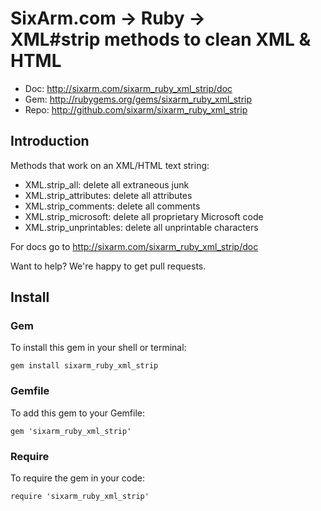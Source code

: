 # SixArm.com → Ruby → <br> XML#strip methods to clean XML & HTML

* Doc: <http://sixarm.com/sixarm_ruby_xml_strip/doc>
* Gem: <http://rubygems.org/gems/sixarm_ruby_xml_strip>
* Repo: <http://github.com/sixarm/sixarm_ruby_xml_strip>
<!--header-shut-->


## Introduction

Methods that work on an XML/HTML text string:

  * XML.strip_all: delete all extraneous junk
  * XML.strip_attributes: delete all attributes
  * XML.strip_comments: delete all comments
  * XML.strip_microsoft: delete all proprietary Microsoft code
  * XML.strip_unprintables: delete all unprintable characters

For docs go to <http://sixarm.com/sixarm_ruby_xml_strip/doc>

Want to help? We're happy to get pull requests.


<!--install-open-->

## Install

### Gem

To install this gem in your shell or terminal:

    gem install sixarm_ruby_xml_strip

### Gemfile

To add this gem to your Gemfile:

    gem 'sixarm_ruby_xml_strip'

### Require

To require the gem in your code:

    require 'sixarm_ruby_xml_strip'

<!--install-shut-->
